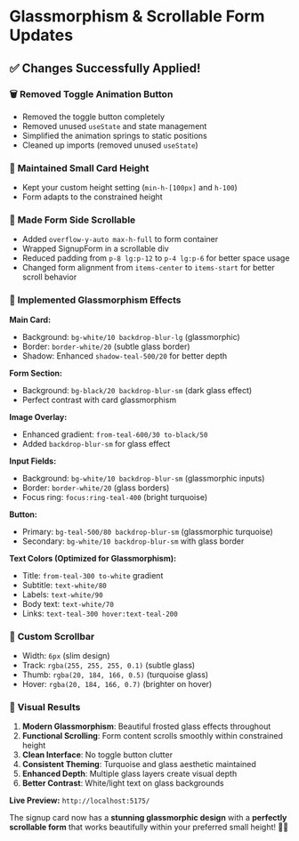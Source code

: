 # Glassmorphism & Scrollable Form Updates

## ✅ **Changes Successfully Applied!**

### 🗑️ **Removed Toggle Animation Button**
- Removed the toggle button completely
- Removed unused `useState` and state management
- Simplified the animation springs to static positions
- Cleaned up imports (removed unused `useState`)

### 📏 **Maintained Small Card Height**
- Kept your custom height setting (`min-h-[100px]` and `h-100`)
- Form adapts to the constrained height

### 📜 **Made Form Side Scrollable**
- Added `overflow-y-auto max-h-full` to form container
- Wrapped SignupForm in a scrollable div
- Reduced padding from `p-8 lg:p-12` to `p-4 lg:p-6` for better space usage
- Changed form alignment from `items-center` to `items-start` for better scroll behavior

### 🔮 **Implemented Glassmorphism Effects**

**Main Card:**
- Background: `bg-white/10 backdrop-blur-lg` (glassmorphic)
- Border: `border-white/20` (subtle glass border)
- Shadow: Enhanced `shadow-teal-500/20` for better depth

**Form Section:**
- Background: `bg-black/20 backdrop-blur-sm` (dark glass effect)
- Perfect contrast with card glassmorphism

**Image Overlay:**
- Enhanced gradient: `from-teal-600/30 to-black/50`
- Added `backdrop-blur-sm` for glass effect

**Input Fields:**
- Background: `bg-white/10 backdrop-blur-sm` (glassmorphic inputs)
- Border: `border-white/20` (glass borders)
- Focus ring: `focus:ring-teal-400` (bright turquoise)

**Button:**
- Primary: `bg-teal-500/80 backdrop-blur-sm` (glassmorphic turquoise)
- Secondary: `bg-white/10 backdrop-blur-sm` with glass border

**Text Colors (Optimized for Glassmorphism):**
- Title: `from-teal-300 to-white` gradient
- Subtitle: `text-white/80`
- Labels: `text-white/90`
- Body text: `text-white/70`
- Links: `text-teal-300 hover:text-teal-200`

### 🎨 **Custom Scrollbar**
- Width: `6px` (slim design)
- Track: `rgba(255, 255, 255, 0.1)` (subtle glass)
- Thumb: `rgba(20, 184, 166, 0.5)` (turquoise glass)
- Hover: `rgba(20, 184, 166, 0.7)` (brighter on hover)

### 🌟 **Visual Results**
1. **Modern Glassmorphism**: Beautiful frosted glass effects throughout
2. **Functional Scrolling**: Form content scrolls smoothly within constrained height
3. **Clean Interface**: No toggle button clutter
4. **Consistent Theming**: Turquoise and glass aesthetic maintained
5. **Enhanced Depth**: Multiple glass layers create visual depth
6. **Better Contrast**: White/light text on glass backgrounds

**Live Preview:** `http://localhost:5175/`

The signup card now has a **stunning glassmorphic design** with a **perfectly scrollable form** that works beautifully within your preferred small height! 🔮✨
